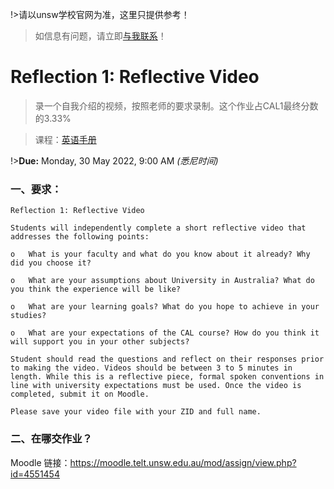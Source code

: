 !>请以unsw学校官网为准，这里只提供参考！ 

>如信息有问题，请立即[与我联系](/help/?id=关于我)！

# Reflection 1: Reflective Video


>录一个自我介绍的视频，按照老师的要求录制。这个作业占CAL1最终分数的3.33%

>课程：[英语手册](/DPGE1001/)

!>**Due:** Monday, 30 May 2022, 9:00 AM _(悉尼时间)_

### 一、要求：

```moodle.telt.unsw.edu.au
Reflection 1: Reflective Video

Students will independently complete a short reflective video that addresses the following points:

o   What is your faculty and what do you know about it already? Why did you choose it?

o   What are your assumptions about University in Australia? What do you think the experience will be like?

o   What are your learning goals? What do you hope to achieve in your studies?

o   What are your expectations of the CAL course? How do you think it will support you in your other subjects?

Student should read the questions and reflect on their responses prior to making the video. Videos should be between 3 to 5 minutes in length. While this is a reflective piece, formal spoken conventions in line with university expectations must be used. Once the video is completed, submit it on Moodle.

Please save your video file with your ZID and full name. 
```


### 二、在哪交作业？

 Moodle 链接：https://moodle.telt.unsw.edu.au/mod/assign/view.php?id=4551454
